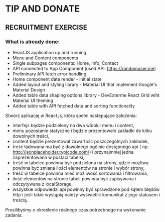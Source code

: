 # TIP AND DONATE
## RECRUITMENT EXERCISE

### What is already done:
   - ReactJS application up and running
   - Menu and Content components
   - Single subpages components: Home, Info, Contact
   - API connected to App Component (used API: https://randomuser.me)
   - Preliminary API fetch error handling
   - Home component data render - initial state
   - Added layout and styling library - Material UI that implement Google's Material Design
   - Added table data shaping options library - DevExterme React Grid wiht Material UI theming
   - Added table with API fetched data and sorting functionality

Stwórz aplikację w React.js, która spełni następujące założenia:
- interfejs będzie podzielony na dwa widoki: menu i content,
- menu pozostanie statyczne i będzie prezentowało zakładki do kilku dowolnych treści,
- content będzie prezentował zawartość poszczególnych zakładek,
- treść ładowana ma być z dowolnego ogólnie dostępnego api ( np. http://jsonplaceholder.typicode.com/) i przynajmniej jedna zaprezentowana w postaci tabelki,
- treść w tabelce powinna być podzielona na strony, gdzie możliwa powinna być zmiana ilości elementów na stronie i wybór strony,
- treść w tabelce powinna mieć możliwość sortowania i filtrowania,
- ilość elementów na stronie tabeli powinna być zapisywana i odczytywana z localStorage,
- wszystkie odpowiedzi api powinny być sprawdzone pod kątem błędów http i jeśli takie wystąpią należy wyświetlić komunikat z jego statusem i treścią.

Prosilibyśmy o określenie realnego czas potrzebnego na wykonanie zadania.